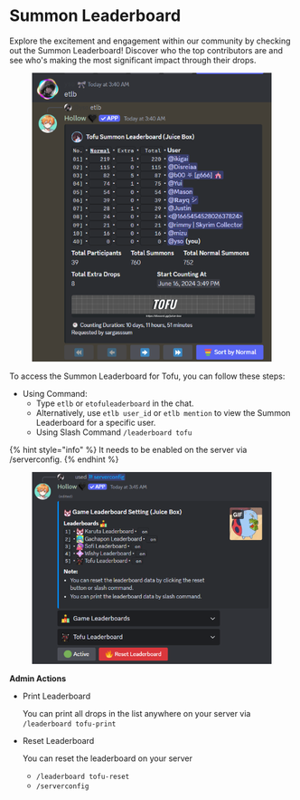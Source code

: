 # Summon Leaderboard

Explore the excitement and engagement within our community by checking out the Summon Leaderboard! Discover who the top contributors are and see who's making the most significant impact through their drops.

<figure><img src="../.gitbook/assets/image (111).png" alt=""><figcaption></figcaption></figure>

To access the Summon Leaderboard for Tofu, you can follow these steps:

* Using Command:
  * Type `etlb` or `etofuleaderboard` in the chat.
  * Alternatively, use `etlb user_id` or `etlb mention` to view the Summon Leaderboard for a specific user.
  * Using Slash Command `/leaderboard tofu`

{% hint style="info" %}
It needs to be enabled on the server via /serverconfig.
{% endhint %}

<figure><img src="../.gitbook/assets/image (113).png" alt=""><figcaption></figcaption></figure>

**Admin Actions**

*   Print Leaderboard

    You can print all drops in the list anywhere on your server via `/leaderboard tofu-print`
*   Reset Leaderboard

    You can reset the leaderboard on your server

    * &#x20;`/leaderboard tofu-reset`
    * `/serverconfig`
